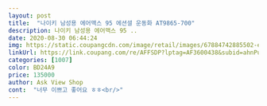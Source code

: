 ```yaml
---
layout: post 
title:  "나이키 남성용 에어맥스 95 에션셜 운동화 AT9865-700" 
description: 나이키 남성용 에어맥스 95 ..
date: 2020-08-30 06:44:24 
img: https://static.coupangcdn.com/image/retail/images/67884742885502-e1956d5f-f570-4663-8f45-017df88f9b2d.jpg 
linkUrl: https://link.coupang.com/re/AFFSDP?lptag=AF3600438&subid=ahnPublicAsk&pageKey=1708639201&itemId=2907820607&vendorItemId=70896567429&traceid=V0-113-0db1870a0beb6b23 
categories: [1007] 
color: BD24A9 
price: 135000 
author: Ask View Shop 
cont:  "너무 이쁘고 좋어요 ㅎㅎ<br/>" 
---
```

